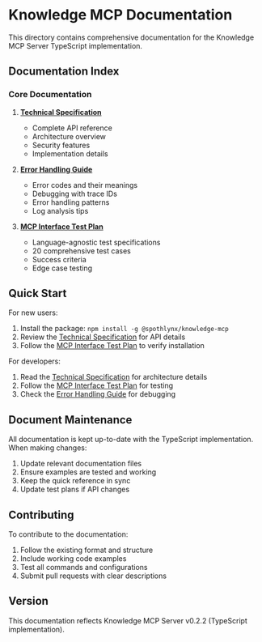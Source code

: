 # Knowledge MCP Documentation

This directory contains comprehensive documentation for the Knowledge MCP Server TypeScript implementation.

## Documentation Index

### Core Documentation

1. **[Technical Specification](./technical-specification.md)**
   - Complete API reference
   - Architecture overview
   - Security features
   - Implementation details

2. **[Error Handling Guide](./error-handling-guide.md)**
   - Error codes and their meanings
   - Debugging with trace IDs
   - Error handling patterns
   - Log analysis tips

3. **[MCP Interface Test Plan](./mcp-interface-test-plan.md)**
   - Language-agnostic test specifications
   - 20 comprehensive test cases
   - Success criteria
   - Edge case testing

## Quick Start

For new users:

1. Install the package: `npm install -g @spothlynx/knowledge-mcp`
2. Review the [Technical Specification](./technical-specification.md) for API details
3. Follow the [MCP Interface Test Plan](./mcp-interface-test-plan.md) to verify installation

For developers:

1. Read the [Technical Specification](./technical-specification.md) for architecture details
2. Follow the [MCP Interface Test Plan](./mcp-interface-test-plan.md) for testing
3. Check the [Error Handling Guide](./error-handling-guide.md) for debugging

## Document Maintenance

All documentation is kept up-to-date with the TypeScript implementation. When making changes:

1. Update relevant documentation files
2. Ensure examples are tested and working
3. Keep the quick reference in sync
4. Update test plans if API changes

## Contributing

To contribute to the documentation:

1. Follow the existing format and structure
2. Include working code examples
3. Test all commands and configurations
4. Submit pull requests with clear descriptions

## Version

This documentation reflects Knowledge MCP Server v0.2.2 (TypeScript implementation).
